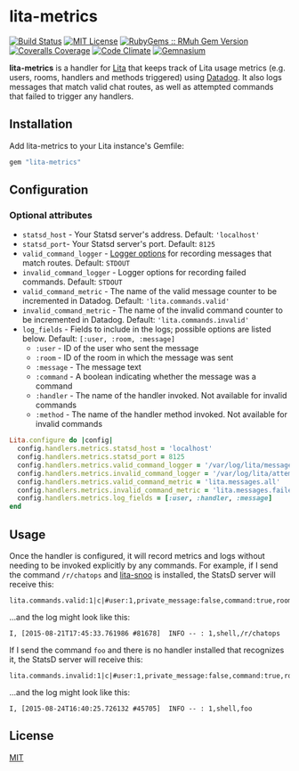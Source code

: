 # lita-metrics

[![Build Status](https://img.shields.io/travis/pagerduty/lita-metrics/master.svg)](https://travis-ci.org/pagerduty/lita-metrics)
[![MIT License](https://img.shields.io/badge/license-MIT-brightgreen.svg)](https://tldrlegal.com/license/mit-license)
[![RubyGems :: RMuh Gem Version](http://img.shields.io/gem/v/lita-metrics.svg)](https://rubygems.org/gems/lita-metrics)
[![Coveralls Coverage](https://img.shields.io/coveralls/pagerduty/lita-metrics/master.svg)](https://coveralls.io/r/pagerduty/lita-metrics)
[![Code Climate](https://img.shields.io/codeclimate/github/pagerduty/lita-metrics.svg)](https://codeclimate.com/github/pagerduty/lita-metrics)
[![Gemnasium](https://img.shields.io/gemnasium/pagerduty/lita-metrics.svg)](https://gemnasium.com/PagerDuty/lita-metrics)

**lita-metrics** is a handler for [Lita](https://github.com/jimmycuadra/lita) that keeps track of Lita usage metrics (e.g. users, rooms, handlers and methods triggered) using [Datadog](http://www.datadoghq.com/). It also logs messages that match valid chat routes, as well as attempted commands that failed to trigger any handlers.

## Installation

Add lita-metrics to your Lita instance's Gemfile:

``` ruby
gem "lita-metrics"
```

## Configuration

### Optional attributes
* `statsd_host` - Your Statsd server's address. Default: `'localhost'`
* `statsd_port`- Your Statsd server's port. Default: `8125`
* `valid_command_logger` - [Logger options](http://ruby-doc.org/stdlib-2.2.0/libdoc/logger/rdoc/Logger.html#label-How+to+create+a+logger) for recording messages that match routes. Default: `STDOUT`
* `invalid_command_logger` - Logger options for recording failed commands. Default: `STDOUT`
* `valid_command_metric` - The name of the valid message counter to be incremented in Datadog. Default: `'lita.commands.valid'`
* `invalid_command_metric` - The name of the invalid command counter to be incremented in Datadog. Default: `'lita.commands.invalid'`
* `log_fields` - Fields to include in the logs; possible options are listed below. Default: `[:user, :room, :message]`
  * `:user` - ID of the user who sent the message
  * `:room` - ID of the room in which the message was sent
  * `:message` - The message text
  * `:command` - A boolean indicating whether the message was a command
  * `:handler` - The name of the handler invoked. Not available for invalid commands
  * `:method` - The name of the handler method invoked. Not available for invalid commands

``` ruby
Lita.configure do |config|
  config.handlers.metrics.statsd_host = 'localhost'
  config.handlers.metrics.statsd_port = 8125
  config.handlers.metrics.valid_command_logger = '/var/log/lita/messages.log', 'daily'
  config.handlers.metrics.invalid_command_logger = '/var/log/lita/attempted_commands.log', 10, 1024000
  config.handlers.metrics.valid_command_metric = 'lita.messages.all'
  config.handlers.metrics.invalid_command_metric = 'lita.messages.failed'
  config.handlers.metrics.log_fields = [:user, :handler, :message]
end
```

## Usage

Once the handler is configured, it will record metrics and logs without needing to be invoked explicitly by any commands. For example, if I send the command `/r/chatops` and [lita-snoo](https://github.com/tristaneuan/lita-snoo) is installed, the StatsD server will receive this:
```
lita.commands.valid:1|c|#user:1,private_message:false,command:true,room:shell,handler:Lita::Handlers::Snoo,method:subreddit
```
...and the log might look like this:
```
I, [2015-08-21T17:45:33.761986 #81678]  INFO -- : 1,shell,/r/chatops
```

If I send the command `foo` and there is no handler installed that recognizes it, the StatsD server will receive this:
```
lita.commands.invalid:1|c|#user:1,private_message:false,command:true,room:shell
```
...and the log might look like this:
```
I, [2015-08-24T16:40:25.726132 #45705]  INFO -- : 1,shell,foo
```

## License

[MIT](http://opensource.org/licenses/MIT)
